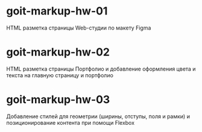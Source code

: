 # goit-markup-hw-01
HTML разметка страницы Web-студии по макету Figma

# goit-markup-hw-02
HTML разметка страницы Портфолио и добавление оформления цвета и текста на главную страницу и портфолио

# goit-markup-hw-03
Добавление стилей для геометрии (ширины, отступы, поля и рамки) и позиционирование контента при помощи Flexbox

